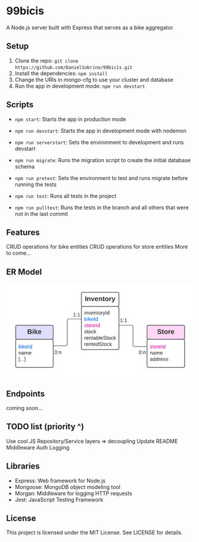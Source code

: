 # 99bicis

A Node.js server built with Express that serves as a bike aggregator.

## Setup

1. Clone the repo: `git clone https://github.com/DanielSobrino/99bicis.git`
2. Install the dependencies: `npm install`
3. Change the URIs in mongo-cfg to use your cluster and database
4. Run the app in development mode: `npm run devstart`

## Scripts

-   `npm start`: Starts the app in production mode

-   `npm run devstart`: Starts the app in development mode with nodemon

-   `npm run serverstart`: Sets the environment to development and runs devstart

-   `npm run migrate`: Runs the migration script to create the initial database schema

-   `npm run pretest`: Sets the environment to test and runs migrate before running the tests

-   `npm run test`: Runs all tests in the project

-   `npm run pulltest`: Runs the tests in the branch and all others that were not in the last commit

## Features

CRUD operations for bike entities
CRUD operations for store entities
More to come...

## ER Model

![ER Model. Could not load image](ERdiagram.png?raw=true 'ER Model')

## Endpoints

coming soon...

## TODO list (priority ^)

Use cool JS
Repository/Service layers => decoupling
Update README
Middleware
Auth
Logging

## Libraries

-   Express: Web framework for Node.js
-   Mongoose: MongoDB object modeling tool
-   Morgan: Middleware for logging HTTP requests
-   Jest: JavaScript Testing Framework

## License

This project is licensed under the MIT License. See LICENSE for details.
